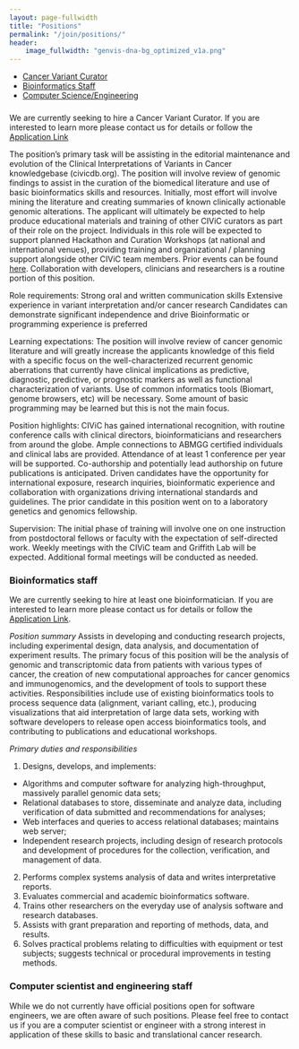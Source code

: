 ```yaml
---
layout: page-fullwidth
title: "Positions"
permalink: "/join/positions/"
header:
    image_fullwidth: "genvis-dna-bg_optimized_v1a.png"
---
```


<div data-magellan-expedition="fixed">
  <ul class="sub-nav">
    <li data-magellan-arrival="cvc"><a href="#cvc">Cancer Variant Curator</a></li>
    <li data-magellan-arrival="bioinfostaff"><a href="#bioinfostaff">Bioinformatics Staff</a></li>
    <li data-magellan-arrival="cs_eng"><a href="#cs_eng">Computer Science/Engineering</a></li>
  </ul>
</div>

<a name="cvc"></a>
###

We are currently seeking to hire a Cancer Variant Curator. If you are interested to learn more please contact us for details or follow the [Application Link](https://jobs.wustl.edu/psc/APPLHRMS/EMPLOYEE/HRMS/c/HRS_HRAM.HRS_APP_SCHJOB.GBL?Page=HRS_APP_JBPST&REL_ACTION=Yes&SiteId=1&HRS_JO_PST_TYPE=E&HRS_JOB_OPENING_ID=45240&HRS_JO_PST_SEQ=1)

The position’s primary task will be assisting in the editorial maintenance and evolution of the Clinical Interpretations of Variants in Cancer knowledgebase (civicdb.org). The position will involve review of genomic findings to assist in the curation of the biomedical literature and use of basic bioinformatics skills and resources. Initially, most effort will involve mining the literature and creating summaries of known clinically actionable genomic alterations. The applicant will ultimately be expected to help produce educational materials and training of other CIViC curators as part of their role on the project. Individuals in this role will be expected to support planned Hackathon and Curation Workshops (at national and international venues), providing training and organizational / planning support alongside other CIViC team members. Prior events can be found [here](https://civicdb.org/meetings). Collaboration with developers, clinicians and researchers is a routine portion of this position.

Role requirements:
Strong oral and written communication skills
Extensive experience in variant interpretation and/or cancer research
Candidates can demonstrate significant independence and drive
Bioinformatic or programming experience is preferred

Learning expectations:
The position will involve review of cancer genomic literature and will greatly increase the applicants knowledge of this field with a specific focus on the well-characterized recurrent genomic aberrations that currently have clinical implications as predictive, diagnostic, predictive, or prognostic markers as well as functional characterization of variants. Use of common informatics tools (Biomart, genome browsers, etc) will be necessary. Some amount of basic programming may be learned but this is not the main focus.

Position highlights:
CIViC has gained international recognition, with routine conference calls with clinical directors, bioinformaticians and researchers from around the globe. Ample connections to ABMGG certified individuals and clinical labs are provided. Attendance of at least 1 conference per year will be supported. Co-authorship and potentially lead authorship on future publications is anticipated. Driven candidates have the opportunity for international exposure, research inquiries, bioinformatic experience and collaboration with organizations driving international standards and guidelines. The prior candidate in this position went on to a laboratory genetics and genomics fellowship.

Supervision:
The initial phase of training will involve one on one instruction from postdoctoral fellows or faculty with the expectation of self-directed work. Weekly meetings with the CIViC team and Griffith Lab will be expected. Additional formal meetings will be conducted as needed.

<a name="bioinfostaff"></a>
### Bioinformatics staff

We are currently seeking to hire at least one bioinformatician. If you are interested to learn more please contact us for details or follow the [Application Link](https://wustl.wd1.myworkdayjobs.com/en-US/External/job/Washington-University-Medical-Campus/Bioinformatics-Research-Analyst---Oncology_JR51001).

*Position summary*
Assists in developing and conducting research projects, including experimental design, data analysis, and documentation of experiment results. The primary focus of this position will be the analysis of genomic and transcriptomic data from patients with various types of cancer, the creation of new computational approaches for cancer genomics and immunogenomics, and the development of tools to support these activities. Responsibilities include use of existing bioinformatics tools to process sequence data (alignment, variant calling, etc.), producing visualizations that aid interpretation of large data sets, working with software developers to release open access bioinformatics tools, and contributing to publications and educational workshops.

*Primary duties and responsibilities*
1. Designs, develops, and implements:
* Algorithms and computer software for analyzing high-throughput, massively parallel genomic data sets;
* Relational databases to store, disseminate and analyze data, including verification of data submitted and recommendations for analyses;
* Web interfaces and queries to access relational databases; maintains web server;
* Independent research projects, including design of research protocols and development of procedures for the collection, verification, and management of data.
2. Performs complex systems analysis of data and writes interpretative reports.
3. Evaluates commercial and academic bioinformatics software.
4. Trains other researchers on the everyday use of analysis software and research databases.
5. Assists with grant preparation and reporting of methods, data, and results.
6. Solves practical problems relating to difficulties with equipment or test subjects; suggests technical or procedural improvements in testing methods.

<a name="cs_eng"></a>
### Computer scientist and engineering staff

While we do not currently have official positions open for software engineers, we are often aware of such positions. Please feel free to contact us if you are a computer scientist or engineer with a strong interest in application of these skills to basic and translational cancer research.
